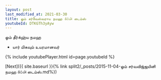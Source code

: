 ```yaml
---
layout: post
last_modified_at: 2021-03-30
title: ஓம் சர்வேஸ்வராய நமஹ ௧௦௮ டைம்ஸ்
youtubeId: DTKGTh3yAyw
---
```

 
 
 ஓம் தீர்க்ஹ்ய நமஹ  
 
 -  யார் மிகவும் உயரமானவர் 
 
  
 
  
 
 
 
 
 
 


{% include youtubePlayer.html id=page.youtubeId %}
 
[Next]({{ site.baseurl }}{% link  split2/_posts/2015-11-04-ஓம் சர்வவிஜ்ஜயினி நமஹ ௧௦௮ டைம்ஸ்.md%})
 
